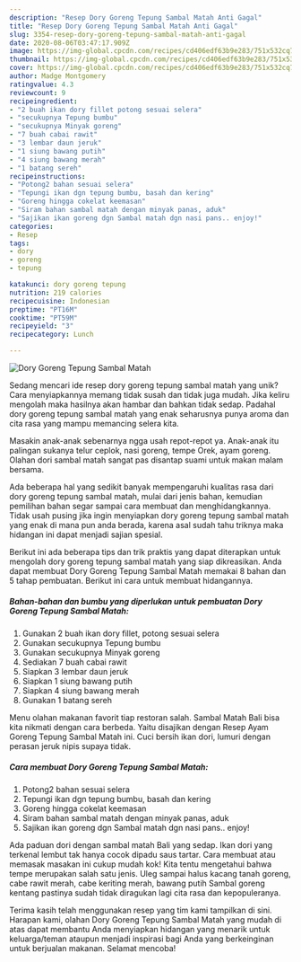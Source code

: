 ```yaml
---
description: "Resep Dory Goreng Tepung Sambal Matah Anti Gagal"
title: "Resep Dory Goreng Tepung Sambal Matah Anti Gagal"
slug: 3354-resep-dory-goreng-tepung-sambal-matah-anti-gagal
date: 2020-08-06T03:47:17.909Z
image: https://img-global.cpcdn.com/recipes/cd406edf63b9e283/751x532cq70/dory-goreng-tepung-sambal-matah-foto-resep-utama.jpg
thumbnail: https://img-global.cpcdn.com/recipes/cd406edf63b9e283/751x532cq70/dory-goreng-tepung-sambal-matah-foto-resep-utama.jpg
cover: https://img-global.cpcdn.com/recipes/cd406edf63b9e283/751x532cq70/dory-goreng-tepung-sambal-matah-foto-resep-utama.jpg
author: Madge Montgomery
ratingvalue: 4.3
reviewcount: 9
recipeingredient:
- "2 buah ikan dory fillet potong sesuai selera"
- "secukupnya Tepung bumbu"
- "secukupnya Minyak goreng"
- "7 buah cabai rawit"
- "3 lembar daun jeruk"
- "1 siung bawang putih"
- "4 siung bawang merah"
- "1 batang sereh"
recipeinstructions:
- "Potong2 bahan sesuai selera"
- "Tepungi ikan dgn tepung bumbu, basah dan kering"
- "Goreng hingga cokelat keemasan"
- "Siram bahan sambal matah dengan minyak panas, aduk"
- "Sajikan ikan goreng dgn Sambal matah dgn nasi pans.. enjoy!"
categories:
- Resep
tags:
- dory
- goreng
- tepung

katakunci: dory goreng tepung 
nutrition: 219 calories
recipecuisine: Indonesian
preptime: "PT16M"
cooktime: "PT59M"
recipeyield: "3"
recipecategory: Lunch

---
```



![Dory Goreng Tepung Sambal Matah](https://img-global.cpcdn.com/recipes/cd406edf63b9e283/751x532cq70/dory-goreng-tepung-sambal-matah-foto-resep-utama.jpg)

Sedang mencari ide resep dory goreng tepung sambal matah yang unik? Cara menyiapkannya memang tidak susah dan tidak juga mudah. Jika keliru mengolah maka hasilnya akan hambar dan bahkan tidak sedap. Padahal dory goreng tepung sambal matah yang enak seharusnya punya aroma dan cita rasa yang mampu memancing selera kita.

Masakin anak-anak sebenarnya ngga usah repot-repot ya. Anak-anak itu palingan sukanya telur ceplok, nasi goreng, tempe Orek, ayam goreng. Olahan dori sambal matah sangat pas disantap suami untuk makan malam bersama.

Ada beberapa hal yang sedikit banyak mempengaruhi kualitas rasa dari dory goreng tepung sambal matah, mulai dari jenis bahan, kemudian pemilihan bahan segar sampai cara membuat dan menghidangkannya. Tidak usah pusing jika ingin menyiapkan dory goreng tepung sambal matah yang enak di mana pun anda berada, karena asal sudah tahu triknya maka hidangan ini dapat menjadi sajian spesial.


Berikut ini ada beberapa tips dan trik praktis yang dapat diterapkan untuk mengolah dory goreng tepung sambal matah yang siap dikreasikan. Anda dapat membuat Dory Goreng Tepung Sambal Matah memakai 8 bahan dan 5 tahap pembuatan. Berikut ini cara untuk membuat hidangannya.

<!--inarticleads1-->

##### Bahan-bahan dan bumbu yang diperlukan untuk pembuatan Dory Goreng Tepung Sambal Matah:

1. Gunakan 2 buah ikan dory fillet, potong sesuai selera
1. Gunakan secukupnya Tepung bumbu
1. Gunakan secukupnya Minyak goreng
1. Sediakan 7 buah cabai rawit
1. Siapkan 3 lembar daun jeruk
1. Siapkan 1 siung bawang putih
1. Siapkan 4 siung bawang merah
1. Gunakan 1 batang sereh


Menu olahan makanan favorit tiap restoran salah. Sambal Matah Bali bisa kita nikmati dengan cara berbeda. Yaitu disajikan dengan Resep Ayam Goreng Tepung Sambal Matah ini. Cuci bersih ikan dori, lumuri dengan perasan jeruk nipis supaya tidak. 

<!--inarticleads2-->

##### Cara membuat Dory Goreng Tepung Sambal Matah:

1. Potong2 bahan sesuai selera
1. Tepungi ikan dgn tepung bumbu, basah dan kering
1. Goreng hingga cokelat keemasan
1. Siram bahan sambal matah dengan minyak panas, aduk
1. Sajikan ikan goreng dgn Sambal matah dgn nasi pans.. enjoy!


Ada paduan dori dengan sambal matah Bali yang sedap. Ikan dori yang terkenal lembut tak hanya cocok dipadu saus tartar. Cara membuat atau memasak masakan ini cukup mudah kok! Kita tentu mengetahui bahwa tempe merupakan salah satu jenis. Uleg sampai halus kacang tanah goreng, cabe rawit merah, cabe keriting merah, bawang putih Sambal goreng kentang pastinya sudah tidak diragukan lagi cita rasa dan kepopuleranya. 

Terima kasih telah menggunakan resep yang tim kami tampilkan di sini. Harapan kami, olahan Dory Goreng Tepung Sambal Matah yang mudah di atas dapat membantu Anda menyiapkan hidangan yang menarik untuk keluarga/teman ataupun menjadi inspirasi bagi Anda yang berkeinginan untuk berjualan makanan. Selamat mencoba!
